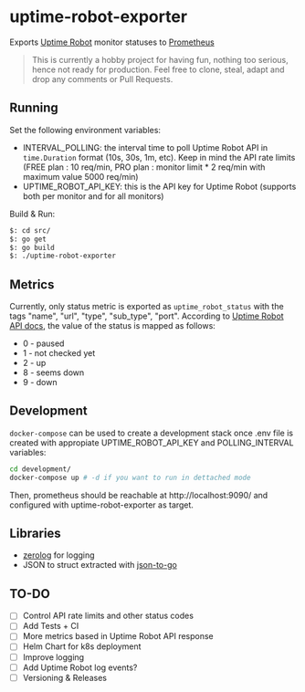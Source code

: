 # uptime-robot-exporter
Exports [Uptime Robot](https://uptimerobot.com/) monitor statuses to [Prometheus](https://prometheus.io/)

> This is currently a hobby project for having fun, nothing too serious, hence not ready for production.
> Feel free to clone, steal, adapt and drop any comments or Pull Requests.

## Running

Set the following environment variables:
- INTERVAL_POLLING: the interval time to poll Uptime Robot API in `time.Duration` format (10s, 30s, 1m, etc). Keep in mind the API rate limits (FREE plan : 10 req/min, PRO plan : monitor limit * 2 req/min with maximum value 5000 req/min)
- UPTIME_ROBOT_API_KEY: this is the API key for Uptime Robot (supports both per monitor and for all monitors)

Build & Run:
```bash
$: cd src/
$: go get
$: go build
$: ./uptime-robot-exporter
```

## Metrics

Currently, only status metric is exported as `uptime_robot_status` with the tags "name", "url", "type", "sub_type", "port".
According to [Uptime Robot API docs](https://uptimerobot.com/api/), the value of the status is mapped as follows:	
- 0 - paused
- 1 - not checked yet
- 2 - up
- 8 - seems down
- 9 - down

## Development

`docker-compose` can be used to create a development stack once .env file is created with appropiate UPTIME_ROBOT_API_KEY and POLLING_INTERVAL variables:

```bash
cd development/
docker-compose up # -d if you want to run in dettached mode
```

Then, prometheus should be reachable at http://localhost:9090/ and configured with uptime-robot-exporter as target.

## Libraries

- [zerolog](https://github.com/rs/zerolog) for logging
- JSON to struct extracted with [json-to-go](https://mholt.github.io/json-to-go/)

## TO-DO

- [ ] Control API rate limits and other status codes
- [ ] Add Tests + CI
- [ ] More metrics based in Uptime Robot API response
- [ ] Helm Chart for k8s deployment
- [ ] Improve logging
- [ ] Add Uptime Robot log events?
- [ ] Versioning & Releases